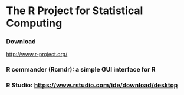 The R Project for Statistical Computing
=======================================

### Download
http://www.r-project.org/

### R commander (Rcmdr): a simple GUI interface for R

### R Studio: https://www.rstudio.com/ide/download/desktop
